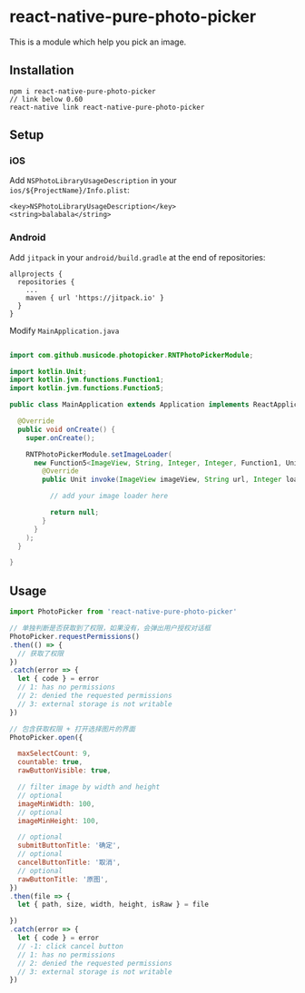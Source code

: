# react-native-pure-photo-picker

This is a module which help you pick an image.

## Installation

```
npm i react-native-pure-photo-picker
// link below 0.60
react-native link react-native-pure-photo-picker
```

## Setup

### iOS

Add `NSPhotoLibraryUsageDescription` in your `ios/${ProjectName}/Info.plist`:

```
<key>NSPhotoLibraryUsageDescription</key>
<string>balabala</string>
```

### Android

Add `jitpack` in your `android/build.gradle` at the end of repositories:

```
allprojects {
  repositories {
    ...
    maven { url 'https://jitpack.io' }
  }
}
```

Modify `MainApplication.java`

```java

import com.github.musicode.photopicker.RNTPhotoPickerModule;

import kotlin.Unit;
import kotlin.jvm.functions.Function1;
import kotlin.jvm.functions.Function5;

public class MainApplication extends Application implements ReactApplication {

  @Override
  public void onCreate() {
    super.onCreate();

    RNTPhotoPickerModule.setImageLoader(
      new Function5<ImageView, String, Integer, Integer, Function1, Unit>() {
        @Override
        public Unit invoke(ImageView imageView, String url, Integer loading, Integer error, Function1 onComplete) {

          // add your image loader here

          return null;
        }
      }
    );
  }

}
```

## Usage

```js
import PhotoPicker from 'react-native-pure-photo-picker'

// 单独判断是否获取到了权限，如果没有，会弹出用户授权对话框
PhotoPicker.requestPermissions()
.then(() => {
  // 获取了权限
})
.catch(error => {
  let { code } = error
  // 1: has no permissions
  // 2: denied the requested permissions
  // 3: external storage is not writable
})

// 包含获取权限 + 打开选择图片的界面
PhotoPicker.open({

  maxSelectCount: 9,
  countable: true,
  rawButtonVisible: true,

  // filter image by width and height
  // optional
  imageMinWidth: 100,
  // optional
  imageMinHeight: 100,

  // optional
  submitButtonTitle: '确定',
  // optional
  cancelButtonTitle: '取消',
  // optional
  rawButtonTitle: '原图',
})
.then(file => {
  let { path, size, width, height, isRaw } = file

})
.catch(error => {
  let { code } = error
  // -1: click cancel button
  // 1: has no permissions
  // 2: denied the requested permissions
  // 3: external storage is not writable
})
```